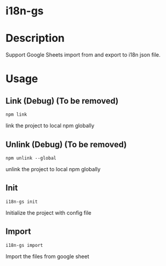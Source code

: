 # i18n-gs

# Description

Support Google Sheets import from and export to i18n json file.

# Usage

## Link (Debug) (To be removed)

```console
npm link
```

link the project to local npm globally

## Unlink (Debug) (To be removed)

```console
npm unlink --global
```

unlink the project to local npm globally

## Init

```console
i18n-gs init
```

Initialize the project with config file

## Import

```console
i18n-gs import
```

Import the files from google sheet
